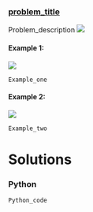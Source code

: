 ### [problem_title](https_problem_link) <br>

Problem_description
<img src="https://render.githubusercontent.com/render/math?math=">



#### Example 1:
<img src="../../../../images/Whereballfall.jpg">

```
Example_one
```

#### Example 2:
<img src="../../../../images/Whereballfall.jpg">

```
Example_two
```

# Solutions

### Python
```
Python_code
```
